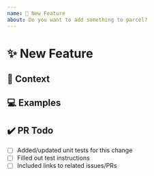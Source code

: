 ```yaml
---
name: 🙋 New Feature
about: Do you want to add something to parcel?
---
```


<!---
Thanks for filing a pull request 😄 ! Before you submit, please read the following:

Search open/closed issues before submitting since someone might have pushed the same thing before!
-->

# ✨ New Feature

<!---
Provide a general summary of the feature here
Does this address an existing feature request?

Tell us how the feature should work
-->

## 🔦 Context

<!--- How has this issue affected you? What are you trying to accomplish? -->

<!--- Providing context helps us come up with a solution that is most useful in the real world -->

## 💻 Examples

<!-- Examples help us understand the requested feature better -->


## ✔️ PR Todo

- [ ] Added/updated unit tests for this change
- [ ] Filled out test instructions
- [ ] Included links to related issues/PRs

<!-- Love parcel? Please consider supporting our collective:
👉  https://opencollective.com/parcel/donate -->
